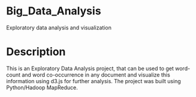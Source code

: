# Big_Data_Analysis
Exploratory data analysis and visualization

# Description
This is an Exploratory Data Analysis project, that can be used to get word-count and word co-occurrence in any document and visualize this information using d3.js for further analysis. The project was built using Python/Hadoop MapReduce.
